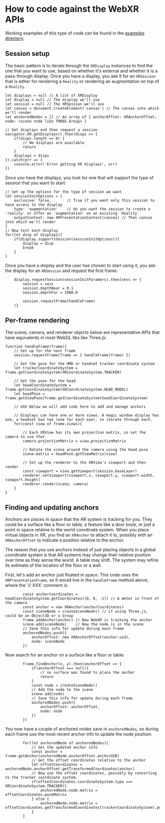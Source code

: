 # How to code against the WebXR APIs 

Working examples of this type of code can be found in the [examples directory](https://github.com/mozilla/webxr-polyfill/tree/master/examples).

## Session setup

The basic pattern is to iterate through the `XRDisplay` instances to find the one that you want to use, based on whether it's external and whether it is a pass-through display. Once you have a display, you ask it for an `XRSession` that is either for rendering a `Reality` or rendering an augmentation on top of a `Reality`.

	let displays = null // A list of XRDisplay
	let display = null // The display we'll use
	let session = null // The XRSession we'll use
	let canvas = document.createElement('canvas') // The canvas into which we'll render
	let anchoredNodes = [] // An array of { anchorOffset: XRAnchorOffset, node: <scene node like THREE.Group> }

	// Get displays and then request a session
	navigator.XR.getDisplays().then(disps => {
		if(disps.length == 0) {
			// No displays are available
			return
		}
		displays = disps
	}).catch(err => {
		console.error('Error getting XR displays', err)
	})

Once you have the displays, you look for one that will support the type of session that you want to start:

	// Set up the options for the type of session we want 
	let sessionInitOptions = {
		exclusive: false,		// True if you want only this session to have access to the display
		type: 'augmentation'	// do you want the session to create a 'reality' or offer an 'augmentation' on an existing `Reality`
		outputContext: new XRPresentationContext(canvas) // Then canvas into which we'll render
	}
	// Now test each display
	for(let disp of displays){
		if(display.supportsSession(sessionInitOptions)){
			display = disp
			break
		}
	}

Once you have a display and the user has chosen to start using it, you ask the display for an `XRSession` and request the first frame:

		display.requestSession(sessionInitParamers).then(sess => {
			session = sess
			session.depthNear = 0.1
			session.depthFar = 1000.0

			session.requestFrame(handleFrame)
		)}

## Per-frame rendering

The scene, camera, and renderer objects below are representative APIs that have equivalents in most WebGL libs like Three.js:

	function handleFrame(frame){
		// Set up for the next frame
		session.requestFrame(frame => { handleFrame(frame) })

		// Get the pose for the HMD or handset tracker coordinate system
		let trackerCoordinateSystem = frame.getCoordinateSystem(XRCoordinateSystem.TRACKER)

		// Get the pose for the head
		let headCoordinateSystem = frame.getCoordinateSystem(XRCoordinateSystem.HEAD_MODEL)
		let headPose = frame.getViewPose(frame.getCoordinateSystem(headCoordinateSystem)

		// XXX Below we will add code here to add and manage anchors

		// Displays can have one or more views. A magic window display has one, a headset has two (one for each eye), so iterate through each.
		for(const view of frame.views){

			// Each XRView has its own projection matrix, so set the camera to use that
			camera.projectionMatrix = view.projectionMatrix

			// Rotate the scene around the camera using the head pose
			scene.matrix = headPose.getViewMatrix(view)

			// Set up the renderer to the XRView's viewport and then render
			const viewport = view.getViewport(session.baseLayer)
			renderer.setViewport(viewport.x, viewport.y, viewport.width, viewport.height)
			renderer.render(scene, camera)
		}
	}

## Finding and updating anchors

Anchors are places in space that the AR system is tracking for you. They could be a surface like a floor or table, a feature like a door knob, or just a point in space relative to the world coordinate system. When you place virtual objects in XR, you find an `XRAnchor` to attach it to, possibly with an `XRAnchorOffset` to indicate a position relative to the anchor.

The reason that you use anchors instead of just placing objects in a global coordinate system is that AR systems may change their relative position over time as they sense the world. A table may shift. The system may refine its estimate of the location of the floor or a wall.

First, let's add an anchor just floated in space. This code uses the `XRPresentationFrame`, so it would live in the `handleFrame` method above, where the '// XXX' comment is:

			const anchorCoordinates = headCoordinateSystem.getCoordinates([0, 0, -1]) // A meter in front of the camera
			const anchor = new XRAnchor(anchorCoordinates)
			const sceneNode = createSceneNode() // if using Three.js, could be an Object3D or a Group
			frame.addAnchor(anchor) // Now WebXR is tracking the anchor
			scene.add(sceneNode)	// Now the node is in the scene
			// Save this info for update during each frame
			anchoredNodes.push({
				anchorOffset: new XRAnchorOffset(anchor.uid),
				node: sceneNode
			})

Now search for an anchor on a surface like a floor or table:

			frame.findAnchor(x, y).then(anchorOffset => {
				if(anchorOffset === null){
					// no surface was found to place the anchor
					return
				}
				const node = createSceneNode()
				// Add the node to the scene
				scene.add(node)
				// Save this info for update during each frame
				anchoredNodes.push({
					anchorOffset: anchorOffset,
					node: node
				})
			})

You now have a couple of anchored nodes save in `anchoredNodes`, so during each frame use the most recent anchor info to update the node position:

			for(let anchoredNode of anchoredNodes){
				// Get the updated anchor info
				const anchor = frame.getAnchor(anchoredNode.anchorOffset.anchorUID)
				// Get the offset coordinates relative to the anchor
				let offsetCoordinates = anchoredNode.anchorOffset.getTransformedCoordinates(anchor)
				// Now use the offset coordinates, possibly by converting to the tracker coordinate system.
				if(offsetCoordinates.coordinateSystem.type === XRCoordinateSystem.TRACKER){
					anchoredNode.node.matrix = offsetCoordinates.poseMatrix
				} else {
					anchoredNode.node.matrix = offsetCoordinates.getTransformedCoordinates(trackerCoordinateSystem).poseMatrix
				}
			}


